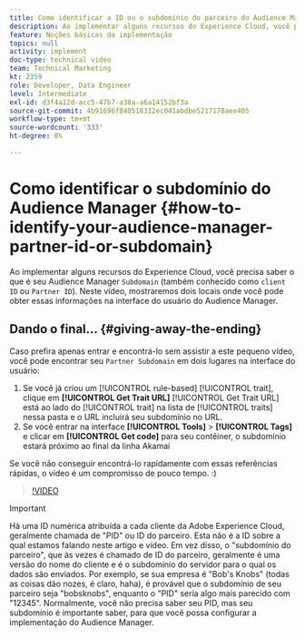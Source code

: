 ```yaml
---
title: Como identificar a ID ou o subdomínio do parceiro do Audience Manager
description: Ao implementar alguns recursos do Experience Cloud, você precisa saber o que é a "ID do parceiro" da Audience Manager (também chamada às vezes de "ID do cliente" ou "Subdomínio"). Neste vídeo, mostraremos dois locais onde você pode obter essa ID na interface do usuário do Audience Manager.
feature: Noções básicas da implementação
topics: null
activity: implement
doc-type: technical video
team: Technical Marketing
kt: 2359
role: Developer, Data Engineer
level: Intermediate
exl-id: d3f4a12d-acc5-47b7-a38a-a6a14152bf3a
source-git-commit: 4b91696f840518312ec041abdbe5217178aee405
workflow-type: tm+mt
source-wordcount: '333'
ht-degree: 0%

---
```


# Como identificar o subdomínio do Audience Manager {#how-to-identify-your-audience-manager-partner-id-or-subdomain}

Ao implementar alguns recursos do Experience Cloud, você precisa saber o que é seu Audience Manager `Subdomain` (também conhecido como `client ID` ou `Partner ID`). Neste vídeo, mostraremos dois locais onde você pode obter essas informações na interface do usuário do Audience Manager.

## Dando o final... {#giving-away-the-ending}

Caso prefira apenas entrar e encontrá-lo sem assistir a este pequeno vídeo, você pode encontrar seu `Partner Subdomain` em dois lugares na interface do usuário:

1. Se você já criou um [!UICONTROL rule-based] [!UICONTROL trait], clique em **[!UICONTROL Get Trait URL]**
   [!UICONTROL Get Trait URL] está ao lado do  [!UICONTROL trait] na lista de  [!UICONTROL traits] nessa pasta e o URL incluirá seu subdomínio no URL.
1. Se você entrar na interface **[!UICONTROL Tools]** > **[!UICONTROL Tags]** e clicar em **[!UICONTROL Get code]** para seu contêiner, o subdomínio estará próximo ao final da linha Akamai

Se você não conseguir encontrá-lo rapidamente com essas referências rápidas, o vídeo é um compromisso de pouco tempo. :)

>[!VIDEO](https://video.tv.adobe.com/v/25922/?quality=12)

>[!IMPORTANT]
>
>Há uma ID numérica atribuída a cada cliente da Adobe Experience Cloud, geralmente chamada de &quot;PID&quot; ou ID do parceiro. Esta não é a ID sobre a qual estamos falando neste artigo e vídeo. Em vez disso, o &quot;subdomínio do parceiro&quot;, que às vezes é chamado de ID do parceiro, geralmente é uma versão do nome do cliente e é o subdomínio do servidor para o qual os dados são enviados. Por exemplo, se sua empresa é &quot;Bob&#39;s Knobs&quot; (todas as coisas dão nozes, é claro, haha), é provável que o subdomínio de seu parceiro seja &quot;bobsknobs&quot;, enquanto o &quot;PID&quot; seria algo mais parecido com &quot;12345&quot;. Normalmente, você não precisa saber seu PID, mas seu subdomínio é importante saber, para que você possa configurar a implementação do Audience Manager.

